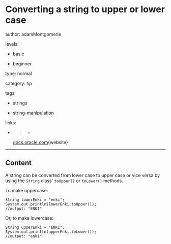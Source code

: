 # Converting a string to upper or lower case
author: adamMontgomerie

levels:

  - basic

  - beginner

type: normal

category: tip

tags:

  - strings

  - string-manipulation

links:

  - >-
    [docs.oracle.com](https://docs.oracle.com/javase/tutorial/java/data/manipstrings.html){website}

---
## Content

A string can be converted from lower case to upper case or vice versa by using the `String` class' `toUpper()` or `toLower()` methods.

To make uppercase:
```
String lowerEnki = "enki";
System.out.println(lowerEnki.toUpper());
//output: "ENKI"

```

Or, to make lowercase:
```
String upperEnki = "ENKI";
System.out.println(upperEnki.toLower());
//output: "enki"
```